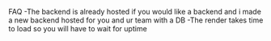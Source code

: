 FAQ
-The backend is already hosted if you would like a backend and i made a new backend hosted for you and ur team with a DB
-The render takes time to load so you will have to wait for uptime 
